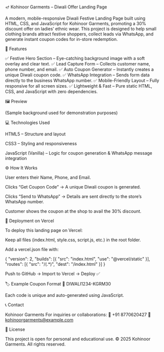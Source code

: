 🪔 Kohinoor Garments – Diwali Offer Landing Page

A modern, mobile-responsive Diwali Festive Landing Page built using HTML, CSS, and JavaScript for Kohinoor Garments, promoting a 30% discount offer on ladies’ ethnic wear.
This project is designed to help small clothing brands attract festive shoppers, collect leads via WhatsApp, and generate instant coupon codes for in-store redemption.

🌟 Features

✅ Festive Hero Section – Eye-catching background image with a soft overlay and clear text.
✅ Lead Capture Form – Collects customer name, phone number, and email.
✅ Auto Coupon Generator – Instantly creates a unique Diwali coupon code.
✅ WhatsApp Integration – Sends form data directly to the business WhatsApp number.
✅ Mobile-Friendly Layout – Fully responsive for all screen sizes.
✅ Lightweight & Fast – Pure static HTML, CSS, and JavaScript with zero dependencies.

🖼 Preview


(Sample background used for demonstration purposes)

💻 Technologies Used

HTML5 – Structure and layout

CSS3 – Styling and responsiveness

JavaScript (Vanilla) – Logic for coupon generation & WhatsApp message integration

⚙️ How It Works

User enters their Name, Phone, and Email.

Clicks “Get Coupon Code” → A unique Diwali coupon is generated.

Clicks “Send to WhatsApp” → Details are sent directly to the store’s WhatsApp number.

Customer shows the coupon at the shop to avail the 30% discount.

🚀 Deployment on Vercel

To deploy this landing page on Vercel:

Keep all files (index.html, style.css, script.js, etc.) in the root folder.

Add a vercel.json file with:

{
  "version": 2,
  "builds": [{ "src": "index.html", "use": "@vercel/static" }],
  "routes": [{ "src": "/(.*)", "dest": "/index.html" }]
}


Push to GitHub → Import to Vercel → Deploy ✅

🏷 Example Coupon Format
🎁 DIWALI1234-KGRM30


Each code is unique and auto-generated using JavaScript.

📞 Contact

Kohinoor Garments
For inquiries or collaborations:
📱 +91 8770620427
📧 kohinoorgarments@example.com

📄 License

This project is open for personal and educational use.
© 2025 Kohinoor Garments. All rights reserved.
